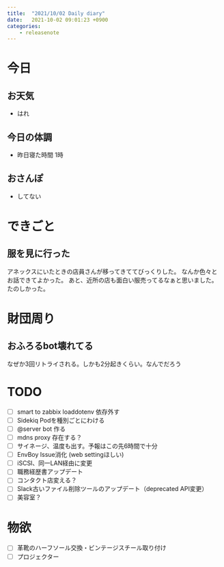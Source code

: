 ```yaml
---
title:  "2021/10/02 Daily diary"
date:   2021-10-02 09:01:23 +0900
categories:
	- releasenote
---
```

# 今日

## お天気

* はれ

## 今日の体調

* 昨日寝た時間 1時

## おさんぽ

* してない

# できごと

## 服を見に行った

アネックスにいたときの店員さんが移ってきててびっくりした。 なんか色々とお話できてよかった。
あと、近所の店も面白い服売ってるなぁと思いました。たのしかった。

# 財団周り

## おふろるbot壊れてる

なぜか3回リトライされる。しかも2分起きくらい。なんでだろう

# TODO 

- [ ] smart to zabbix loaddotenv 依存外す
- [ ] Sidekiq Podを種別ごとにわける
- [ ] @server bot 作る
- [ ] mdns proxy 存在する？
- [ ] サイネージ、温度も出す。予報はこの先6時間で十分
- [ ] EnvBoy Issue消化 (web settingほしい)
- [ ] iSCSI、同一LAN経由に変更
- [ ] 職務経歴書アップデート
- [ ] コンタクト店変える？
- [ ] Slack古いファイル削除ツールのアップデート（deprecated API変更）
- [ ] 美容室？

# 物欲

- [ ] 革靴のハーフソール交換・ビンテージスチール取り付け
- [ ] プロジェクター

